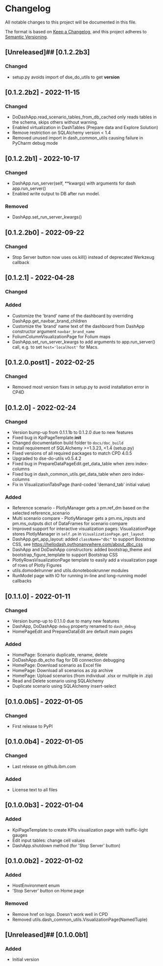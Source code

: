 # Changelog
All notable changes to this project will be documented in this file.

The format is based on [Keep a Changelog](https://keepachangelog.com/en/1.0.0/),
and this project adheres to [Semantic Versioning](https://semver.org/spec/v2.0.0.html).

## [Unreleased]## [0.1.2.2b3]
### Changed
- setup.py avoids import of dse_do_utils to get __version__

## [0.1.2.2b2] - 2022-11-15
### Changed
- DoDashApp.read_scenario_tables_from_db_cached only reads tables in the schema, skips others without warning.
- Enabled virtualization in DashTables (Prepare data and Explore Solution)
- Remove restriction on SQLAlchemy version < 1.4
- Removed unused import in dash_common_utils causing failure in PyCharm debug mode

## [0.1.2.2b1] - 2022-10-17
### Changed
- DashApp.run_server(self, **kwargs) with arguments for dash app.run_server()
- Enabled write output to DB after run model.
### Removed
- DashApp.set_run_server_kwargs()

## [0.1.2.2b0] - 2022-09-22
### Changed
- Stop Server button now uses os.kill() instead of deprecated Werkzeug callback

## [0.1.2.1] - 2022-04-28
### Changed
### Added
- Customize the 'brand' name of the dashboard by overriding DashApp.get_navbar_brand_children
- Customize the 'brand' name text of the dashboard from DashApp constructor argument `navbar_brand_name`
- FoliumColumnVisualizationPage for Folium maps
- DashApp.set_run_server_kwargs to add arguments to app.run_server() call, e.g. to set `host='localhost'` for Macs.

## [0.1.2.0.post1] - 2022-02-25
### Changed
- Removed most version fixes in setup.py to avoid installation error in CP4D

## [0.1.2.0] - 2022-02-24
### Changed
- Version bump-up from 0.1.1.1b to 0.1.2.0 due to new features
- Fixed bug in KpiPageTemplate.__init__
- Changed documentation build folder to `docs/doc_build`
- Install requirement of SQLAlchemy >=1.3.23, <1.4 (setup.py)
- Fixed versions of all required packages to match CPD 4.0.5
- Upgraded to dse-do-utils v0.5.4.2
- Fixed bug in PrepareDataPageEdit.get_data_table when zero index-columns
- Fixed bug in dash_common_utils.get_data_table when zero index-columns
- Fix in VisualizationTabsPage (hard-coded 'demand_tab' initial value)
### Added
- Reference scenario - PlotlyManager gets a pm.ref_dm based on the selected reference_scenario
- Multi scenario compare - PlotlyManager gets a pm.ms_inputs and pm.ms_outputs dict of DataFrames for scenario compare
- Improved support for interactive visualization pages: VisualizationPage stores PlotlyManager in `self.pm` in `VisualizationPage.get_layout`
- DashApp.get_app_layout: added `className="dbc"` to support Bootstrap CSS, see https://hellodash.pythonanywhere.com/about_dbc_css
- DashApp and DoDashApp constructors: added bootstrap_theme and bootstrap_figure_template to support Bootstrap CSS
- PlotlyRowsVisualizationPage template to easily add a visualization page of rows of Plotly Figures
- utils.domodelrunner and utils.donotebookrunner modules
- RunModel page with IO for running in-line and long-running model callbacks

## [0.1.1.0] - 2022-01-11
### Changed
- Version bump-up to 0.1.1.0 due to many new features
- DashApp, DoDashApp `debug` property renamed to `dash_debug`
- HomePageEdit and PrepareDataEdit are default main pages
### Added
- HomePage: Scenario duplicate, rename, delete
- DoDashApp.db_echo flag for DB connection debugging
- HomePage: Download scenario as Excel file
- HomePage: Download all scenarios as zip archive
- HomePage: Upload scenarios (from individual .xlsx or multiple in .zip)
- Read and Delete scenario using SQLAlchemy
- Duplicate scenario using SQLAlchemy insert-select

## [0.1.0.0b5] - 2022-01-05
### Changed
- First release to PyPI

## [0.1.0.0b4] - 2022-01-05
### Changed
- Last release on github.ibm.com
### Added
- License text to all files

## [0.1.0.0b3] - 2022-01-04
### Added
- KpiPageTemplate to create KPIs visualization page with traffic-light gauges
- Edit input tables: change cell values
- DashApp.shutdown method (for 'Stop Server' button)

## [0.1.0.0b2] - 2022-01-02
### Added
- HostEnvironment enum
- 'Stop Server' button on Home page
### Removed
- Remove href on logo. Doesn't work well in CPD
- Removed utils.dash_common_utils.VisualizationPage(NamedTuple)

## [Unreleased]## [0.1.0.0b1]
### Added
- Initial version



